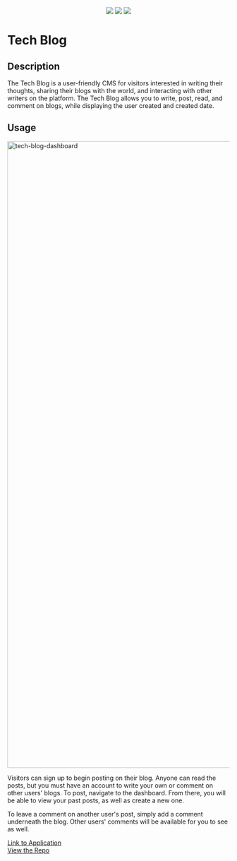 <p align="center">
<img src="https://forthebadge.com/images/badges/built-with-love.svg">
<img src="https://forthebadge.com/images/badges/certified-elijah-wood.svg">
<img src="https://forthebadge.com/images/badges/powered-by-coffee.svg">
</p>

# Tech Blog

## Description
The Tech Blog is a user-friendly CMS for visitors interested in writing their thoughts, sharing their blogs with the world, and interacting with other writers on the platform. The Tech Blog allows you to write, post, read, and comment on blogs, while displaying the user created and created date. 

## Usage

<img width="1421" alt="tech-blog-dashboard" src="https://github.com/miamreid/tech-blog/assets/124822025/eef869fb-ba92-4c5a-8e6e-1531bef9480c">

Visitors can sign up to begin posting on their blog. Anyone can read the posts, but you must have an account to write your own or comment on other users' blogs. To post, navigate to the dashboard. From there, you will be able to view your past posts, as well as create a new one.

To leave a comment on another user's post, simply add a comment underneath the blog. Other users' comments will be available for you to see as well.

[Link to Application](https://aqueous-earth-47907.herokuapp.com/)<br />
[View the Repo](https://github.com/miamreid/tech-blog)

